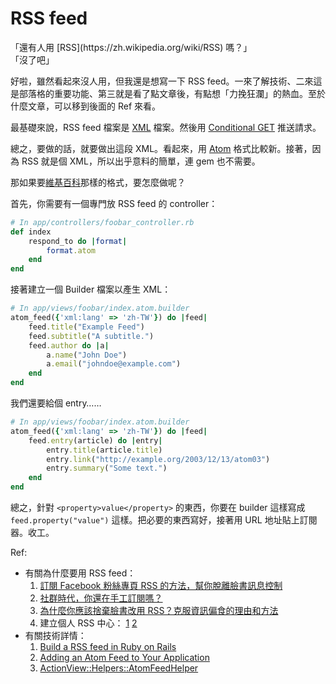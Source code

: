 # RSS feed

<blockqote>
    「還有人用 [RSS](https://zh.wikipedia.org/wiki/RSS) 嗎？」<br />
    「沒了吧」
</blockqote>

好啦，雖然看起來沒人用，但我還是想寫一下 RSS feed。一來了解技術、二來這是部落格的重要功能、第三就是看了點文章後，有點想「力挽狂瀾」的熱血。至於什麼文章，可以移到後面的 Ref 來看。

最基礎來說，RSS feed 檔案是 [XML](https://zh.wikipedia.org/wiki/XML) 檔案。然後用 [Conditional GET](https://stackoverflow.com/questions/1975442/how-does-rss-reader-know-that-a-feed-is-updated) 推送請求。

總之，要做的話，就要做出這段 XML。看起來，用 [Atom](https://zh.wikipedia.org/wiki/Atom_(%E6%A8%99%E6%BA%96)) 格式比較新。接著，因為 RSS 就是個 XML，所以出乎意料的簡單，連 gem 也不需要。

那如果要[維基百科](https://zh.wikipedia.org/wiki/Atom_(%E6%A8%99%E6%BA%96))那樣的格式，要怎麼做呢？

首先，你需要有一個專門放 RSS feed 的 controller：

```ruby
# In app/controllers/foobar_controller.rb
def index
    respond_to do |format|
        format.atom
    end
end
```

接著建立一個 Builder 檔案以產生 XML：

```ruby
# In app/views/foobar/index.atom.builder
atom_feed({'xml:lang' => 'zh-TW'}) do |feed|
    feed.title("Example Feed")
    feed.subtitle("A subtitle.")
    feed.author do |a|
        a.name("John Doe")
        a.email("johndoe@example.com")
    end
end
```

我們還要給個 entry……

```ruby
# In app/views/foobar/index.atom.builder
atom_feed({'xml:lang' => 'zh-TW'}) do |feed|
    feed.entry(article) do |entry|
        entry.title(article.title)
        entry.link("http://example.org/2003/12/13/atom03")
        entry.summary("Some text.")
    end
end
```

總之，針對 `<property>value</property>` 的東西，你要在 builder 這樣寫成 `feed.property("value")` 這樣。把必要的東西寫好，接著用 URL 地址貼上訂閱器。收工。

Ref:

* 有關為什麼要用 RSS feed：
    1.  [訂閱 Facebook 粉絲專頁 RSS 的方法，幫你脫離臉書訊息控制](http://www.playpcesor.com/2017/06/facebook-page-rss.html)
    2.  [社群時代，你還在手工訂閱嗎？](http://www.playpcesor.com/2015/05/rss-feedly.html)
    3.  [為什麼你應該捨棄臉書改用 RSS？克服資訊偏食的理由和方法](https://blog.hungching.com/2015/01/rss-is-better-than-social-media.html)
    4.  建立個人 RSS 中心： [1](https://blog.hungching.com/2015/02/how-to-get-full-text-rss-feed.html) [2](https://blog.hungching.com/2015/02/social-media-page-to-rss.html)
* 有關技術詳情：
    1. [Build a RSS feed in Ruby on Rails](http://www.lugolabs.com/articles/80-build-a-rss-feed-in-ruby-on-rails)
    2. [Adding an Atom Feed to Your Application](https://richonrails.com/articles/adding-an-atom-feed-to-your-application)
    3. [ActionView::Helpers::AtomFeedHelper](http://api.rubyonrails.org/classes/ActionView/Helpers/AtomFeedHelper.html)
